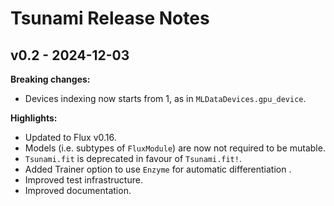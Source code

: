 # Tsunami Release Notes

## v0.2 - 2024-12-03

**Breaking changes:**
- Devices indexing now starts from 1, as in `MLDataDevices.gpu_device`.

**Highlights:**
- Updated to Flux v0.16.
- Models (i.e. subtypes of `FluxModule`) are now not required to be mutable.
- `Tsunami.fit` is deprecated in favour of `Tsunami.fit!`.
- Added Trainer option to use `Enzyme` for automatic differentiation .
- Improved test infrastructure.
- Improved documentation.
